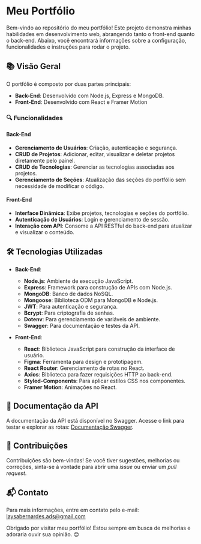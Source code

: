 # Meu Portfólio 

Bem-vindo ao repositório do meu portfólio! Este projeto demonstra minhas habilidades em desenvolvimento web, abrangendo tanto o front-end quanto o back-end. Abaixo, você encontrará informações sobre a configuração, funcionalidades e instruções para rodar o projeto.

## 📚 Visão Geral
O portfólio é composto por duas partes principais:
- **Back-End**: Desenvolvido com Node.js, Express e MongoDB.
- **Front-End**: Desenvolvido com React e Framer Motion

### 🔍 Funcionalidades
#### Back-End
- **Gerenciamento de Usuários**: Criação, autenticação e segurança.
- **CRUD de Projetos**: Adicionar, editar, visualizar e deletar projetos diretamente pelo painel.
- **CRUD de Tecnologias**: Gerenciar as tecnologias associadas aos projetos.
- **Gerenciamento de Seções**: Atualização das seções do portfólio sem necessidade de modificar o código.

#### Front-End
- **Interface Dinâmica**: Exibe projetos, tecnologias e seções do portfólio.
- **Autenticação de Usuários**: Login e gerenciamento de sessão.
- **Interação com API**: Consome a API RESTful do back-end para atualizar e visualizar o conteúdo.

## 🛠️ Tecnologias Utilizadas
- **Back-End**:
  - **Node.js**: Ambiente de execução JavaScript.
  - **Express**: Framework para construção de APIs com Node.js.
  - **MongoDB**: Banco de dados NoSQL.
  - **Mongoose**: Biblioteca ODM para MongoDB e Node.js.
  - **JWT**: Para autenticação e segurança.
  - **Bcrypt**: Para criptografia de senhas.
  - **Dotenv**: Para gerenciamento de variáveis de ambiente.
  - **Swagger**: Para documentação e testes da API.

- **Front-End**:
  - **React**: Biblioteca JavaScript para construção da interface de usuário.
  - **Figma**: Ferramenta para design e prototipagem.
  - **React Router**: Gerenciamento de rotas no React.
  - **Axios**: Biblioteca para fazer requisições HTTP ao back-end.
  - **Styled-Components**: Para aplicar estilos CSS nos componentes.
  - **Framer Motion**: Animações no React.

## 📄 Documentação da API
A documentação da API está disponível no Swagger. Acesse o link para testar e explorar as rotas: [Documentação Swagger](https://portfolio-37lf.onrender.com/doc/).

## 🌟 Contribuições
Contribuições são bem-vindas! Se você tiver sugestões, melhorias ou correções, sinta-se à vontade para abrir uma *issue* ou enviar um *pull request*.

## 📬 Contato
Para mais informações, entre em contato pelo e-mail: laysabernardes.ads@gmail.com

Obrigado por visitar meu portfólio! Estou sempre em busca de melhorias e adoraria ouvir sua opinião. 😊
